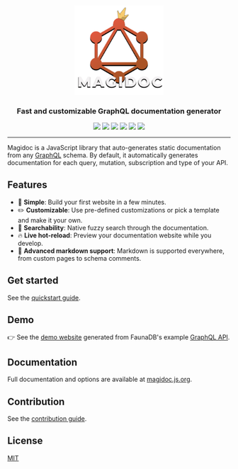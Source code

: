 <p align="center">
  <img width="40%" src="./logo/logo_full.png">
</p>


<h3 align="center">Fast and customizable GraphQL documentation generator </h3>


<p align="center">
  <a href="https://www.npmjs.com/package/@magidoc/cli"><img src="https://img.shields.io/npm/v/@magidoc/cli" /></a>
  <a href="https://www.npmjs.com/package/@magidoc/cli"><img src="https://img.shields.io/npm/dw/@magidoc/cli" /></a>
  <a href="https://github.com/magidoc-org/magidoc/actions"><img src="https://img.shields.io/github/workflow/status/magidoc-org/magidoc/Build%20and%20tests/main" /></a>
  <a href="https://github.com/magidoc-org/magidoc/blob/main/LICENSE"><img src="https://img.shields.io/github/license/magidoc-org/magidoc" /></a>
  <a href="https://nodejs.org/en/about/releases/"><img src="https://img.shields.io/node/v/@magidoc/cli" /></a>
  <a href="https://app.codecov.io/gh/magidoc-org/magidoc"><img src="https://img.shields.io/codecov/c/github/magidoc-org/magidoc?label=coverage" /></a>
</p>
  
---

Magidoc is a JavaScript library that auto-generates static documentation from any [GraphQL](https://graphql.org/) schema. By default, it automatically generates documentation for each query, mutation, subscription and type of your API.

## Features

- 🏁 **Simple**: Build your first website in a few minutes.
- ✏️ **Customizable**: Use pre-defined customizations or pick a template and make it your own.
- 🔎 **Searchability**: Native fuzzy search through the documentation. 
- 🔥 **Live hot-reload**: Preview your documentation website while you develop.
- 📝 **Advanced markdown support**: Markdown is supported everywhere, from custom pages to schema comments.

## Get started
See the [quickstart guide](https://magidoc.js.org/introduction/quickstart).

## Demo

👉 See the [demo website](https://magidoc-carbon-multi-page.netlify.app) generated from FaunaDB's example [GraphQL API](https://fauna.com/blog/try-faunadbs-graphql-api).

## Documentation

Full documentation and options are available at [magidoc.js.org](https://magidoc.js.org/introduction/welcome).

## Contribution
See the [contribution guide](./CONTRIBUTING.md).

## License
[MIT](./LICENSE)

